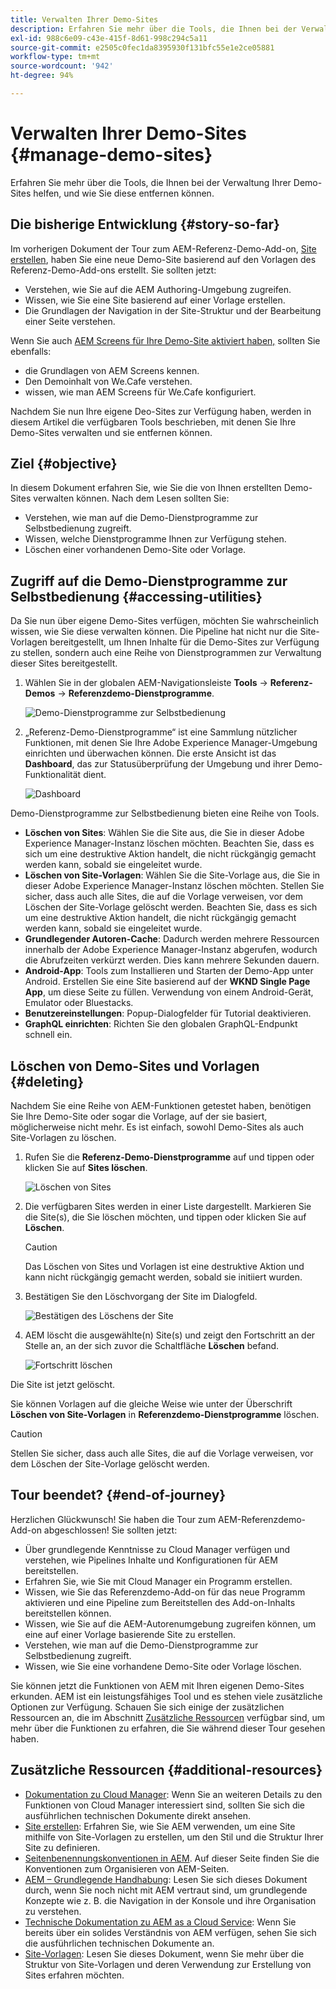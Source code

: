 ```yaml
---
title: Verwalten Ihrer Demo-Sites
description: Erfahren Sie mehr über die Tools, die Ihnen bei der Verwaltung Ihrer Demo-Sites helfen, und wie Sie diese entfernen können.
exl-id: 988c6e09-c43e-415f-8d61-998c294c5a11
source-git-commit: e2505c0fec1da8395930f131bfc55e1e2ce05881
workflow-type: tm+mt
source-wordcount: '942'
ht-degree: 94%

---
```


# Verwalten Ihrer Demo-Sites {#manage-demo-sites}

Erfahren Sie mehr über die Tools, die Ihnen bei der Verwaltung Ihrer Demo-Sites helfen, und wie Sie diese entfernen können.

## Die bisherige Entwicklung {#story-so-far}

Im vorherigen Dokument der Tour zum AEM-Referenz-Demo-Add-on, [Site erstellen](create-site.md), haben Sie eine neue Demo-Site basierend auf den Vorlagen des Referenz-Demo-Add-ons erstellt. Sie sollten jetzt:

* Verstehen, wie Sie auf die AEM Authoring-Umgebung zugreifen.
* Wissen, wie Sie eine Site basierend auf einer Vorlage erstellen.
* Die Grundlagen der Navigation in der Site-Struktur und der Bearbeitung einer Seite verstehen.

Wenn Sie auch [AEM Screens für Ihre Demo-Site aktiviert haben,](screens.md) sollten Sie ebenfalls:

* die Grundlagen von AEM Screens kennen.
* Den Demoinhalt von We.Cafe verstehen.
* wissen, wie man AEM Screens für We.Cafe konfiguriert.

Nachdem Sie nun Ihre eigene Deo-Sites zur Verfügung haben, werden in diesem Artikel die verfügbaren Tools beschrieben, mit denen Sie Ihre Demo-Sites verwalten und sie entfernen können.

## Ziel {#objective}

In diesem Dokument erfahren Sie, wie Sie die von Ihnen erstellten Demo-Sites verwalten können. Nach dem Lesen sollten Sie:

* Verstehen, wie man auf die Demo-Dienstprogramme zur Selbstbedienung zugreift.
* Wissen, welche Dienstprogramme Ihnen zur Verfügung stehen.
* Löschen einer vorhandenen Demo-Site oder Vorlage.

## Zugriff auf die Demo-Dienstprogramme zur Selbstbedienung {#accessing-utilities}

Da Sie nun über eigene Demo-Sites verfügen, möchten Sie wahrscheinlich wissen, wie Sie diese verwalten können. Die Pipeline hat nicht nur die Site-Vorlagen bereitgestellt, um Ihnen Inhalte für die Demo-Sites zur Verfügung zu stellen, sondern auch eine Reihe von Dienstprogrammen zur Verwaltung dieser Sites bereitgestellt.

1. Wählen Sie in der globalen AEM-Navigationsleiste **Tools** -> **Referenz-Demos** -> **Referenzdemo-Dienstprogramme**.

   ![Demo-Dienstprogramme zur Selbstbedienung](assets/demo-utilities.png)

1. „Referenz-Demo-Dienstprogramme“ ist eine Sammlung nützlicher Funktionen, mit denen Sie Ihre Adobe Experience Manager-Umgebung einrichten und überwachen können. Die erste Ansicht ist das **Dashboard**, das zur Statusüberprüfung der Umgebung und ihrer Demo-Funktionalität dient.

   ![Dashboard](assets/dashboard.png)

Demo-Dienstprogramme zur Selbstbedienung bieten eine Reihe von Tools.

* **Löschen von Sites**: Wählen Sie die Site aus, die Sie in dieser Adobe Experience Manager-Instanz löschen möchten. Beachten Sie, dass es sich um eine destruktive Aktion handelt, die nicht rückgängig gemacht werden kann, sobald sie eingeleitet wurde.
* **Löschen von Site-Vorlagen**: Wählen Sie die Site-Vorlage aus, die Sie in dieser Adobe Experience Manager-Instanz löschen möchten. Stellen Sie sicher, dass auch alle Sites, die auf die Vorlage verweisen, vor dem Löschen der Site-Vorlage gelöscht werden. Beachten Sie, dass es sich um eine destruktive Aktion handelt, die nicht rückgängig gemacht werden kann, sobald sie eingeleitet wurde.
* **Grundlegender Autoren-Cache**: Dadurch werden mehrere Ressourcen innerhalb der Adobe Experience Manager-Instanz abgerufen, wodurch die Abrufzeiten verkürzt werden. Dies kann mehrere Sekunden dauern.
* **Android-App**: Tools zum Installieren und Starten der Demo-App unter Android. Erstellen Sie eine Site basierend auf der **WKND Single Page App**, um diese Seite zu füllen. Verwendung von einem Android-Gerät, Emulator oder Bluestacks.
* **Benutzereinstellungen**: Popup-Dialogfelder für Tutorial deaktivieren.
* **GraphQL einrichten**: Richten Sie den globalen GraphQL-Endpunkt schnell ein.

## Löschen von Demo-Sites und Vorlagen {#deleting}

Nachdem Sie eine Reihe von AEM-Funktionen getestet haben, benötigen Sie Ihre Demo-Site oder sogar die Vorlage, auf der sie basiert, möglicherweise nicht mehr. Es ist einfach, sowohl Demo-Sites als auch Site-Vorlagen zu löschen.

1. Rufen Sie die **Referenz-Demo-Dienstprogramme** auf und tippen oder klicken Sie auf **Sites löschen**.

   ![Löschen von Sites](assets/delete-sites.png)

1. Die verfügbaren Sites werden in einer Liste dargestellt. Markieren Sie die Site(s), die Sie löschen möchten, und tippen oder klicken Sie auf **Löschen**.

   >[!CAUTION]
   >
   >Das Löschen von Sites und Vorlagen ist eine destruktive Aktion und kann nicht rückgängig gemacht werden, sobald sie initiiert wurden.

1. Bestätigen Sie den Löschvorgang der Site im Dialogfeld.

   ![Bestätigen des Löschens der Site](assets/confirm-site-delete.png)

1. AEM löscht die ausgewählte(n) Site(s) und zeigt den Fortschritt an der Stelle an, an der sich zuvor die Schaltfläche **Löschen** befand.

   ![Fortschritt löschen](assets/delete-progress.png)

Die Site ist jetzt gelöscht.

Sie können Vorlagen auf die gleiche Weise wie unter der Überschrift **Löschen von Site-Vorlagen** in **Referenzdemo-Dienstprogramme** löschen.

>[!CAUTION]
>
>Stellen Sie sicher, dass auch alle Sites, die auf die Vorlage verweisen, vor dem Löschen der Site-Vorlage gelöscht werden.

## Tour beendet? {#end-of-journey}

Herzlichen Glückwunsch! Sie haben die Tour zum AEM-Referenzdemo-Add-on abgeschlossen! Sie sollten jetzt:

* Über grundlegende Kenntnisse zu Cloud Manager verfügen und verstehen, wie Pipelines Inhalte und Konfigurationen für AEM bereitstellen.
* Erfahren Sie, wie Sie mit Cloud Manager ein Programm erstellen.
* Wissen, wie Sie das Referenzdemo-Add-on für das neue Programm aktivieren und eine Pipeline zum Bereitstellen des Add-on-Inhalts bereitstellen können.
* Wissen, wie Sie auf die AEM-Autorenumgebung zugreifen können, um eine auf einer Vorlage basierende Site zu erstellen.
* Verstehen, wie man auf die Demo-Dienstprogramme zur Selbstbedienung zugreift.
* Wissen, wie Sie eine vorhandene Demo-Site oder Vorlage löschen.

Sie können jetzt die Funktionen von AEM mit Ihren eigenen Demo-Sites erkunden. AEM ist ein leistungsfähiges Tool und es stehen viele zusätzliche Optionen zur Verfügung. Schauen Sie sich einige der zusätzlichen Ressourcen an, die im Abschnitt [Zusätzliche Ressourcen](#additional-resources) verfügbar sind, um mehr über die Funktionen zu erfahren, die Sie während dieser Tour gesehen haben.

## Zusätzliche Ressourcen {#additional-resources}

* [Dokumentation zu Cloud Manager](https://experienceleague.adobe.com/docs/experience-manager-cloud-service/content/onboarding/onboarding-concepts/cloud-manager-introduction.html?lang=de): Wenn Sie an weiteren Details zu den Funktionen von Cloud Manager interessiert sind, sollten Sie sich die ausführlichen technischen Dokumente direkt ansehen.
* [Site erstellen](/help/sites-cloud/administering/site-creation/create-site.md): Erfahren Sie, wie Sie AEM verwenden, um eine Site mithilfe von Site-Vorlagen zu erstellen, um den Stil und die Struktur Ihrer Site zu definieren.
* [Seitenbenennungskonventionen in AEM](/help/sites-cloud/authoring/fundamentals/organizing-pages.md#page-name-restrictions-and-best-practices). Auf dieser Seite finden Sie die Konventionen zum Organisieren von AEM-Seiten.
* [AEM – Grundlegende Handhabung](/help/sites-cloud/authoring/getting-started/basic-handling.md): Lesen Sie sich dieses Dokument durch, wenn Sie noch nicht mit AEM vertraut sind, um grundlegende Konzepte wie z. B. die Navigation in der Konsole und ihre Organisation zu verstehen.
* [Technische Dokumentation zu AEM as a Cloud Service](https://experienceleague.adobe.com/docs/experience-manager-cloud-service.html?lang=de): Wenn Sie bereits über ein solides Verständnis von AEM verfügen, sehen Sie sich die ausführlichen technischen Dokumente an.
* [Site-Vorlagen](/help/sites-cloud/administering/site-creation/site-templates.md): Lesen Sie dieses Dokument, wenn Sie mehr über die Struktur von Site-Vorlagen und deren Verwendung zur Erstellung von Sites erfahren möchten.
